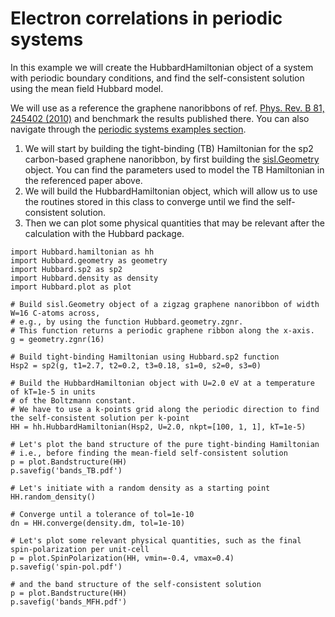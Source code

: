Electron correlations in periodic systems
=========================================

In this example we will create the HubbardHamiltonian object of a system
with periodic boundary conditions, and find the self-consistent solution
using the mean field Hubbard model.

We will use as a reference the graphene nanoribbons of ref. [Phys. Rev.
B 81, 245402
(2010)](https://journals.aps.org/prb/abstract/10.1103/PhysRevB.81.245402)
and benchmark the results published there. You can also navigate through
the [periodic systems examples
section](https://github.com/dipc-cc/hubbard/tree/master/examples/periodic).

1.  We will start by building the tight-binding (TB) Hamiltonian for the
    sp2 carbon-based graphene nanoribbon, by first building the
    [sisl.Geometry](https://sisl.readthedocs.io/en/latest/api-generated/sisl.Geometry.html)
    object. You can find the parameters used to model the TB Hamiltonian
    in the referenced paper above.
2.  We will build the HubbardHamiltonian object, which will allow us to
    use the routines stored in this class to converge until we find the
    self-consistent solution.
3.  Then we can plot some physical quantities that may be relevant after
    the calculation with the Hubbard package.

``` {.sourceCode .python}
import Hubbard.hamiltonian as hh
import Hubbard.geometry as geometry
import Hubbard.sp2 as sp2
import Hubbard.density as density
import Hubbard.plot as plot

# Build sisl.Geometry object of a zigzag graphene nanoribbon of width W=16 C-atoms across,
# e.g., by using the function Hubbard.geometry.zgnr.
# This function returns a periodic graphene ribbon along the x-axis.
g = geometry.zgnr(16)

# Build tight-binding Hamiltonian using Hubbard.sp2 function
Hsp2 = sp2(g, t1=2.7, t2=0.2, t3=0.18, s1=0, s2=0, s3=0)

# Build the HubbardHamiltonian object with U=2.0 eV at a temperature of kT=1e-5 in units
# of the Boltzmann constant.
# We have to use a k-points grid along the periodic direction to find the self-consistent solution per k-point
HH = hh.HubbardHamiltonian(Hsp2, U=2.0, nkpt=[100, 1, 1], kT=1e-5)

# Let's plot the band structure of the pure tight-binding Hamiltonian
# i.e., before finding the mean-field self-consistent solution
p = plot.Bandstructure(HH)
p.savefig('bands_TB.pdf')

# Let's initiate with a random density as a starting point
HH.random_density()

# Converge until a tolerance of tol=1e-10
dn = HH.converge(density.dm, tol=1e-10)

# Let's plot some relevant physical quantities, such as the final spin-polarization per unit-cell
p = plot.SpinPolarization(HH, vmin=-0.4, vmax=0.4)
p.savefig('spin-pol.pdf')

# and the band structure of the self-consistent solution
p = plot.Bandstructure(HH)
p.savefig('bands_MFH.pdf')
```
